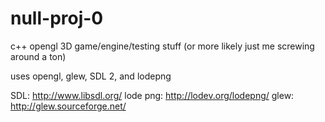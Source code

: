null-proj-0
===========

c++ opengl 3D game/engine/testing stuff  (or more likely just me screwing around a ton)

uses opengl, glew, SDL 2, and lodepng

SDL: http://www.libsdl.org/
lode png: http://lodev.org/lodepng/
glew: http://glew.sourceforge.net/
